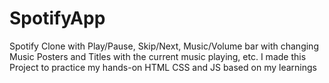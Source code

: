 # SpotifyApp
Spotify Clone with Play/Pause, Skip/Next, Music/Volume bar with changing Music Posters and Titles with the current music playing, etc. I made this Project to practice my hands-on HTML CSS and JS based on my learnings
